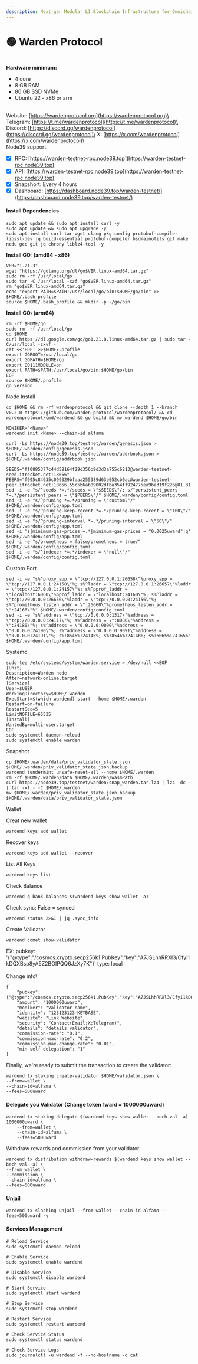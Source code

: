 ```yaml
---
description: Next-gen Modular L1 Blockchain Infrastructure for Omnichain Applications.
---
```


# 🟢 Warden Protocol

<figure><img src="../.gitbook/assets/1500x500.jpeg" alt=""><figcaption></figcaption></figure>

**Hardware minimum:**&#x20;

* 4 core
* 8 GB RAM
* 80 GB SSD NVMe
* Ubuntu 22 - x86 or arm

\
Website: [https://wardenprotocol.org](https://wardenprotocol.org)\
Telegram: [https://t.me/wardenprotocol](https://t.me/wardenprotocol)\
Discord: [https://discord.gg/wardenprotocol](https://discord.gg/wardenprotocol)\
X: [https://x.com/wardenprotocol](https://x.com/wardenprotocol)\
\
Node39 support:

* [x] RPC: [https://warden-testnet-rpc.node39.top](https://warden-testnet-rpc.node39.top)
* [x] API: [https://warden-testnet-rpc.node39.top](https://warden-testnet-rpc.node39.top)
* [x] Snapshort: Every 4 hours
* [x] Dashboard: [https://dashboard.node39.top/warden-testnet/](https://dashboard.node39.top/warden-testnet/)

#### Install Dependencies <a href="#install-dependencies" id="install-dependencies"></a>

```
sudo apt update && sudo apt install curl -y
sudo apt update && sudo apt upgrade -y
sudo apt install curl tar wget clang pkg-config protobuf-compiler libssl-dev jq build-essential protobuf-compiler bsdmainutils git make ncdu gcc git jq chrony liblz4-tool -y
```

**Install GO: (amd64 - x86)**

```
VER="1.21.3"
wget "https://golang.org/dl/go$VER.linux-amd64.tar.gz"
sudo rm -rf /usr/local/go
sudo tar -C /usr/local -xzf "go$VER.linux-amd64.tar.gz"
rm "go$VER.linux-amd64.tar.gz"
echo "export PATH=$PATH:/usr/local/go/bin:$HOME/go/bin" >> $HOME/.bash_profile
source $HOME/.bash_profile && mkdir -p ~/go/bin
```

**Install GO: (arm64)**

```
rm -rf $HOME/go
sudo rm -rf /usr/local/go
cd $HOME
curl https://dl.google.com/go/go1.21.8.linux-amd64.tar.gz | sudo tar -C/usr/local -zxvf -
cat <<'EOF' >>$HOME/.profile
export GOROOT=/usr/local/go
export GOPATH=$HOME/go
export GO111MODULE=on
export PATH=$PATH:/usr/local/go/bin:$HOME/go/bin
EOF
source $HOME/.profile
go version
```

Node Install

```
cd $HOME && rm -rf wardenprotocol && git clone --depth 1 --branch v0.2.0 https://github.com/warden-protocol/wardenprotocol/ && cd wardenprotocol/cmd/wardend && go build && mv wardend $HOME/go/bin
```

```
MONIKER="<Name>"
wardend init <Name> --chain-id alfama
```

```
curl -Ls https://node39.top/testnet/warden/genesis.json > $HOME/.warden/config/genesis.json
curl -Ls https://node39.top/testnet/warden/addrbook.json > $HOME/.warden/config/addrbook.json
```

```
SEEDS="ff0885377c44d58164f29d356b9d3d3a755c6213@warden-testnet-seed.itrocket.net:18656"
PEERS="f995c84635c099329bfaaa255389d63e052cb0ac@warden-testnet-peer.itrocket.net:18656,55c5b6ab09002dfba354ff924775ea9ba319f226@81.31.197.120:26656,9eb15351ad2d1fd9cd866e4f9e4153f6dddcf151@51.178.92.69:16656,4b5777664aacfeeb76a51dea8d1264c2983e6aed@65.109.104.111:56103,225054d5ddf2386762450e21075c0e8677c3d0fc@144.76.29.90:26656,00c0b45d650def885fcbcc0f86ca515eceede537@152.53.18.245:15656,f362d57aa6f78e035c8924e7144b7225392b921d@213.239.217.52:38656,ad6db1f33c559707509a777c26a5db86b5dddd0c@37.27.97.16:26656,27994efdba4df95118dc2748f0ebbccf72d8bd0a@65.108.232.156:29656,7e9adbd0a34fcab219c3a818a022248c575f622b@65.108.227.207:16656,2992ea96175253603828620b3bab8688ef5d7517@65.109.92.148:61556,a5c872823b6a010e10f7afba24b1904da5ecfb20@45.76.150.121:26656"
sed -i -e "s/^seeds *=.*/seeds = \"$SEEDS\"/; s/^persistent_peers *=.*/persistent_peers = \"$PEERS\"/" $HOME/.warden/config/config.toml
sed -i -e "s/^pruning *=.*/pruning = \"custom\"/" $HOME/.warden/config/app.toml
sed -i -e "s/^pruning-keep-recent *=.*/pruning-keep-recent = \"100\"/" $HOME/.warden/config/app.toml
sed -i -e "s/^pruning-interval *=.*/pruning-interval = \"50\"/" $HOME/.warden/config/app.toml
sed -i 's|minimum-gas-prices =.*|minimum-gas-prices = "0.0025uward"|g' $HOME/.warden/config/app.toml
sed -i -e "s/prometheus = false/prometheus = true/" $HOME/.warden/config/config.toml
sed -i -e "s/^indexer *=.*/indexer = \"null\"/" $HOME/.warden/config/config.toml
```

Custom Port

```
sed -i -e "s%^proxy_app = \"tcp://127.0.0.1:26658\"%proxy_app = \"tcp://127.0.0.1:24158\"%; s%^laddr = \"tcp://127.0.0.1:26657\"%laddr = \"tcp://127.0.0.1:24157\"%; s%^pprof_laddr = \"localhost:6060\"%pprof_laddr = \"localhost:24160\"%; s%^laddr = \"tcp://0.0.0.0:26656\"%laddr = \"tcp://0.0.0.0:24156\"%; s%^prometheus_listen_addr = \":26660\"%prometheus_listen_addr = \":24166\"%" $HOME/.warden/config/config.toml
sed -i -e "s%^address = \"tcp://0.0.0.0:1317\"%address = \"tcp://0.0.0.0:24117\"%; s%^address = \":8080\"%address = \":24180\"%; s%^address = \"0.0.0.0:9090\"%address = \"0.0.0.0:24190\"%; s%^address = \"0.0.0.0:9091\"%address = \"0.0.0.0:24191\"%; s%:8545%:24145%; s%:8546%:24146%; s%:6065%:24165%" $HOME/.warden/config/app.toml
```

Systemd

```
sudo tee /etc/systemd/system/warden.service > /dev/null <<EOF
[Unit]
Description=Warden node
After=network-online.target
[Service]
User=$USER
WorkingDirectory=$HOME/.warden
ExecStart=$(which wardend) start --home $HOME/.warden
Restart=on-failure
RestartSec=5
LimitNOFILE=65535
[Install]
WantedBy=multi-user.target
EOF
sudo systemctl daemon-reload
sudo systemctl enable warden
```

Snapshot

```
cp $HOME/.warden/data/priv_validator_state.json $HOME/.warden/priv_validator_state.json.backup
wardend tendermint unsafe-reset-all --home $HOME/.warden
rm -rf $HOME/.warden/data $HOME/.warden/wasmPath
curl https://node39.top/testnet/warden/snap_warden.tar.lz4 | lz4 -dc - | tar -xf - -C $HOME/.warden
mv $HOME/.warden/priv_validator_state.json.backup $HOME/.warden/data/priv_validator_state.json
```

Wallet

Creat new wallet&#x20;

```
wardend keys add wallet
```

Recover keys

```
wardend keys add wallet --recover
```

List All Keys

```
wardend keys list
```

Check Balance

```
wardend q bank balances $(wardend keys show wallet -a)
```

Check sync: False = synced

```
wardend status 2>&1 | jq .sync_info
```

Create Validator

```
wardend comet show-validator
```

EX: pubkey: '{"@type":"/cosmos.crypto.secp256k1.PubKey","key":"A7JSLhhRRXl3/Cfyi1kDQXBsp8yA5Z2BOIPQQ6JzXy7K"}' type: local\
\
Change info\


```
{    
    "pubkey": {"@type":"/cosmos.crypto.secp256k1.PubKey","key":"A7JSLhhRRXl3/Cfyi1kDQXBsp8yA5Z2BOIPQQ6JzXy7K"},
    "amount": "1000000uward",
    "moniker": "Validator name",
    "identity": "123123123-KEYBASE",
    "website": "Link Website",
    "security": "Contact(Email;X;Telegram)",
    "details": "details validator",
    "commission-rate": "0.1",
    "commission-max-rate": "0.2",
    "commission-max-change-rate": "0.01",
    "min-self-delegation": "1"
}
```

Finally, we're ready to submit the transaction to create the validator:

```
wardend tx staking create-validator $HOME/validator.json \
--from=wallet \
--chain-id=alfama \
--fees=500uward
```

#### Delegate you Validator (Change token 1ward = 1000000uward) <a href="#id-2.5-delegate-token-to-your-own-validator" id="id-2.5-delegate-token-to-your-own-validator"></a>

```
wardend tx staking delegate $(wardend keys show wallet --bech val -a)  1000000uward \
    --from=wallet \
    --chain-id=alfama \
    --fees=500uward
```

Withdraw rewards and commission from your validator

```
wardend tx distribution withdraw-rewards $(wardend keys show wallet --bech val -a) \
--from wallet \
--commission \
--chain-id=alfama \
--fees=500uward
```

#### Unjail <a href="#id-2.7-unjail-validator" id="id-2.7-unjail-validator"></a>

```
wardend tx slashing unjail --from wallet --chain-id alfama --fees=500uward -y
```

#### Services Management <a href="#id-2.8-services-management" id="id-2.8-services-management"></a>

```
# Reload Service
sudo systemctl daemon-reload

# Enable Service
sudo systemctl enable wardend

# Disable Service
sudo systemctl disable wardend

# Start Service
sudo systemctl start wardend

# Stop Service
sudo systemctl stop wardend

# Restart Service
sudo systemctl restart wardend

# Check Service Status
sudo systemctl status wardend

# Check Service Logs
sudo journalctl -u wardend -f --no-hostname -o cat
```
